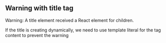 ## Warning with title tag
Warning: A title element received a React element for children.

If the title is creating dynamically, we need to use
template literal for the tag content to prevent the warning